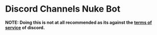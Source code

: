 # Discord Channels Nuke Bot
**NOTE: Doing this is not at all recommended as its against the [terms of service](https://discord.com/terms) of discord.**
